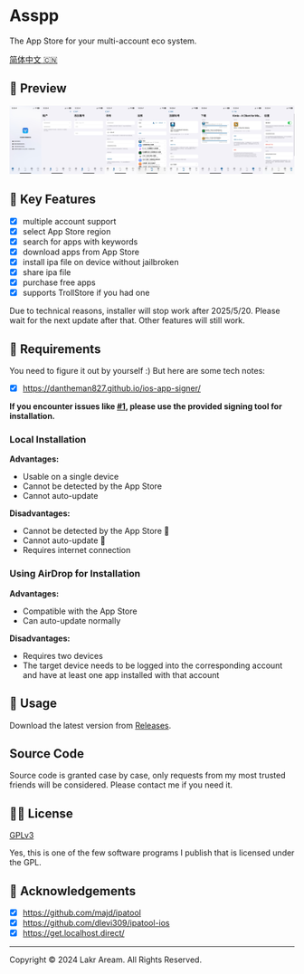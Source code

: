 # Asspp

The App Store for your multi-account eco system.

[简体中文 🇨🇳](./Resources/i18n/zh-Hans/README.md)

## 👀 Preview

![Screenshot](./Resources/Screenshots/Screenshot-0.png)

## 🌟 Key Features

- [x] multiple account support
- [x] select App Store region
- [x] search for apps with keywords
- [x] download apps from App Store
- [x] install ipa file on device without jailbroken
- [x] share ipa file
- [x] purchase free apps
- [x] supports TrollStore if you had one

Due to technical reasons, installer will stop work after 2025/5/20. Please wait for the next update after that. Other features will still work.

## 📝 Requirements

You need to figure it out by yourself :) But here are some tech notes:

- [x] https://dantheman827.github.io/ios-app-signer/

**If you encounter issues like [#1](https://github.com/Lakr233/Asspp/issues/1), please use the provided signing tool for installation.**

### Local Installation

**Advantages:**

- Usable on a single device
- Cannot be detected by the App Store
- Cannot auto-update

**Disadvantages:**

- Cannot be detected by the App Store 🤡
- Cannot auto-update 🤡
- Requires internet connection

### Using AirDrop for Installation

**Advantages:**

- Compatible with the App Store
- Can auto-update normally

**Disadvantages:**

- Requires two devices
- The target device needs to be logged into the corresponding account and have at least one app installed with that account

## 🚀 Usage

Download the latest version from [Releases](https://github.com/Lakr233/Asspp/releases).

## Source Code

Source code is granted case by case, only requests from my most trusted friends will be considered. Please contact me if you need it.

## 🧑‍⚖️ License

[GPLv3](./LICENSE)

Yes, this is one of the few software programs I publish that is licensed under the GPL.

## 🥰 Acknowledgements

- [x] https://github.com/majd/ipatool
- [x] https://github.com/dlevi309/ipatool-ios
- [x] https://get.localhost.direct/

---

Copyright © 2024 Lakr Aream. All Rights Reserved.